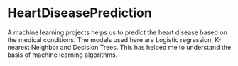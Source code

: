 # HeartDiseasePrediction
A machine learning projects helps us to predict the heart disease based on the medical conditions. The models used here are Logistic regression, K-nearest Neighbor and Decision Trees. This has helped me to understand the basis of machine learning algorithms.
